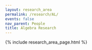 ```yaml
---
layout: research_area
permalink: /research/AL/
events: false
nav_parent: People
title: Algebra Research
---
```


{% include research_area_page.html %}
